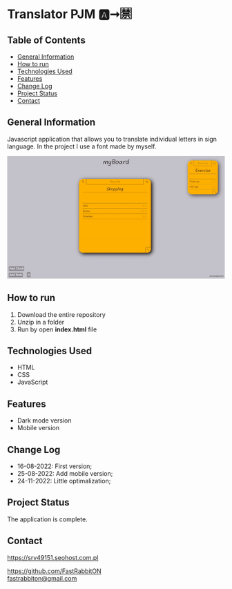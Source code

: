 # Translator PJM 🅰️➞🈲 

## Table of Contents

* [General Information](#general-information)
* [How to run](#how-to-run)
* [Technologies Used](#technologies-used)
* [Features](#features)
* [Change Log](#change-log)
* [Project Status](#project-status)
* [Contact](#contact)

## General Information
Javascript application that allows you to translate individual letters in sign language. In the project I use a font made by myself. 

![Alt text](https://github.com/FastRabbitON/FastRabbitON/blob/main/GifBoard.gif)

## How to run
 1. Download the entire repository
 2. Unzip in a folder
 3. Run by open **index.html** file

## Technologies Used
- HTML
- CSS
- JavaScript

## Features
- Dark mode version
- Mobile version

## Change Log
- 16-08-2022: First version;
- 25-08-2022: Add mobile version;
- 24-11-2022: Little optimalization;

## Project Status
The application is complete.

## Contact
https://srv49151.seohost.com.pl

https://github.com/FastRabbitON \
fastrabbiton@gmail.com


